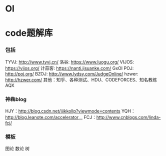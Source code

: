 # OI
# code题解库
### 包括
TYVJ: http://www.tyvj.cn/
洛谷: https://www.luogu.org/
VIJOS: https://vijos.org/
计蒜客: https://nanti.jisuanke.com/
GxOI
POJ: http://poj.org/
BZOJ: http://www.lydsy.com/JudgeOnline/
hzwer: http://hzwer.com/
其他：知乎、各种测试、HDU、CODEFORCES、知名教练AQX

### 神犇blog

HJY：http://blog.csdn.net/jjikkollp?viewmode=contents
YQH：http://blog.leanote.com/accelerator__
FCJ：http://www.cnblogs.com/linda-fcj/

### 模板
图论
数论
树
